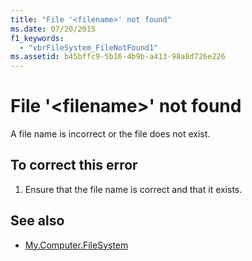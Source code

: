 ```yaml
---
title: "File '<filename>' not found"
ms.date: 07/20/2015
f1_keywords: 
  - "vbrFileSystem_FileNotFound1"
ms.assetid: b45bffc9-5b16-4b9b-a413-98a8d726e226
---
```

# File '\<filename>' not found
A file name is incorrect or the file does not exist.  
  
## To correct this error  
  
1. Ensure that the file name is correct and that it exists.  
  
## See also

- [My.Computer.FileSystem](xref:Microsoft.VisualBasic.FileIO.FileSystem)
